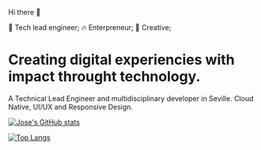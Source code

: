 Hi there 👋

<!--
**jocafernanro/jocafernanro** is a ✨ _special_ ✨ repository because its `README.md` (this file) appears on your GitHub profile.

Here are some ideas to get you started:

- 🔭 I’m currently working on ...
- 🌱 I’m currently learning ...
- 👯 I’m looking to collaborate on ...
- 🤔 I’m looking for help with ...
- 💬 Ask me about ...
- 📫 How to reach me: ...
- 😄 Pronouns: ...
- ⚡ Fun fact: ...
-->

👾 Tech lead engineer;   🔥 Enterpreneur;   🎨 Creative;

# Creating digital experiencies with impact throught technology.

A Technical Lead Engineer and multidisciplinary developer in Seville. Cloud Native, UI/UX and Responsive Design.

[![Jose's GitHub stats](https://github-readme-stats.vercel.app/api?username=jocafernanro&hide=contribs,stars,issues&show_icons=true&theme=blueberry)](https://github.com/anuraghazra/github-readme-stats)

[![Top Langs](https://github-readme-stats.vercel.app/api/top-langs/?username=jocafernanro)](https://github.com/anuraghazra/github-readme-stats)
